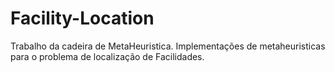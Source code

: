 # Facility-Location
Trabalho da cadeira de MetaHeuristica. 
Implementações de metaheuristicas para o problema de localização de Facilidades.